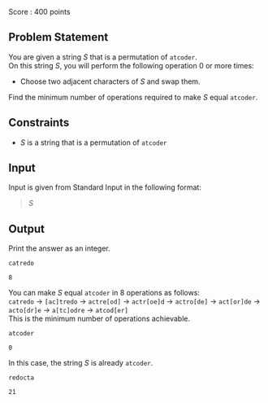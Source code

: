 Score : $400$ points

## Problem Statement

You are given a string $S$ that is a permutation of `atcoder`.<br>
On this string $S$, you will perform the following operation $0$ or more times:

- Choose two adjacent characters of $S$ and swap them.

Find the minimum number of operations required to make $S$ equal `atcoder`.

## Constraints

- $S$ is a string that is a permutation of `atcoder`

## Input

Input is given from Standard Input in the following format:

> $S$

## Output

Print the answer as an integer.

```input1
catredo
```

```output1
8
```

You can make $S$ equal `atcoder` in $8$ operations as follows:<br>
`catredo` $\rightarrow$ `[ac]tredo` $\rightarrow$  `actre[od]`  $\rightarrow$ `actr[oe]d`  $\rightarrow$ `actro[de]` $\rightarrow$ `act[or]de` $\rightarrow$ `acto[dr]e` $\rightarrow$ `a[tc]odre` $\rightarrow$ `atcod[er]`<br>
This is the minimum number of operations achievable.

```input2
atcoder
```

```output2
0
```

In this case, the string $S$ is already `atcoder`.

```input3
redocta
```

```output3
21
```